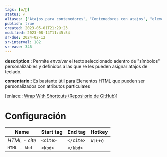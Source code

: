 ```yaml
---
tags: [⚙️/🔌]
status: ✔️
aliases: ["Atajos para contenedores", "Contenedores con atajos", "elementos y Atajos"]
publish: true
created: 2023-05-01T21:29:23
modified: 2023-08-14T11:45:54
sr-due: 2024-02-12
sr-interval: 182
sr-ease: 346
---
```


**description**:: Permite *envolver* el texto seleccionado adentro de "símbolos" personalizables y definidos a las que se les pueden asignar atajos de teclado.

**comentario**:: Es bastante útil para Elementos HTML que pueden ser personalizados con atributos particulares

[enlace:: [Wrap With Shortcuts (Repositorio de GitHub)](https://github.com/manic/obsidian-wrap-with-shortcuts)]

# Configuración

| Name                     | Start tag | End tag   | Hotkey                      |
| ------------------------ | --------- | --------- | --------------------------- |
| <cite>HTML - cite</cite> | `<cite>`  | `</cite>` | <kbd>Alt</kbd>+<kbd>Q</kbd> |
| <kbd>HTML - kbd</kbd>    | `<kbd>`   | `</kbd>`  |                             |
